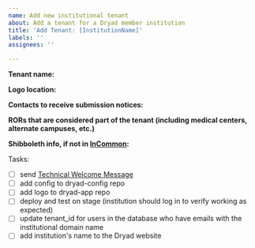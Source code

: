 ```yaml
---
name: Add new institutional tenant
about: Add a tenant for a Dryad member institution
title: 'Add Tenant: [InstitutionName]'
labels: ''
assignees: ''

---
```


**Tenant name:** 

**Logo location:** 

**Contacts to receive submission notices:** 

**RORs that are considered part of the tenant (including medical centers, alternate campuses, etc.)**

**Shibboleth info, if not in [InCommon](https://incommon.org/community-organizations/):**

Tasks:
- [ ] send [Technical Welcome Message](https://docs.google.com/document/d/14NmHkg__5xOgkg5fTeizuaqOwCcLlKinouMLz9a_BNY/edit?usp=sharing)
- [ ] add config to dryad-config repo
- [ ] add logo to dryad-app repo
- [ ] deploy and test on stage (institution should log in to verify working as expected)
- [ ] update tenant_id for users in the database who have emails with the institutional domain name
- [ ] add institution's name to the Dryad website
